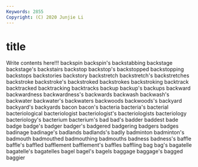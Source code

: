 ```yaml
---
Keywords: 2855
Copyright: (C) 2020 Junjie Li
---
```


# title

Write contents here!!!
backspin 
backspin's 
backstabbing
backstage 
backstage's 
backstairs 
backstop 
backstop's 
backstopped 
backstopping 
backstops 
backstories 
backstory
backstretch 
backstretch's 
backstretches 
backstroke 
backstroke's 
backstroked 
backstrokes 
backstroking 
backtrack 
backtracked
backtracking 
backtracks 
backup 
backup's 
backups 
backward 
backwardness 
backwardness's 
backwards 
backwash
backwash's 
backwater 
backwater's 
backwaters 
backwoods 
backwoods's 
backyard 
backyard's 
backyards 
bacon
bacon's 
bacteria 
bacteria's 
bacterial 
bacteriological 
bacteriologist 
bacteriologist's 
bacteriologists 
bacteriology 
bacteriology's
bacterium 
bacterium's 
bad 
bad's 
badder 
baddest 
bade 
badge 
badge's 
badger
badger's 
badgered 
badgering 
badgers 
badges 
badinage 
badinage's 
badlands 
badlands's 
badly
badminton 
badminton's 
badmouth 
badmouthed 
badmouthing 
badmouths 
badness 
badness's 
baffle 
baffle's
baffled 
bafflement 
bafflement's 
baffles 
baffling 
bag 
bag's 
bagatelle 
bagatelle's 
bagatelles
bagel 
bagel's 
bagels 
baggage 
baggage's 
bagged 
baggier 

